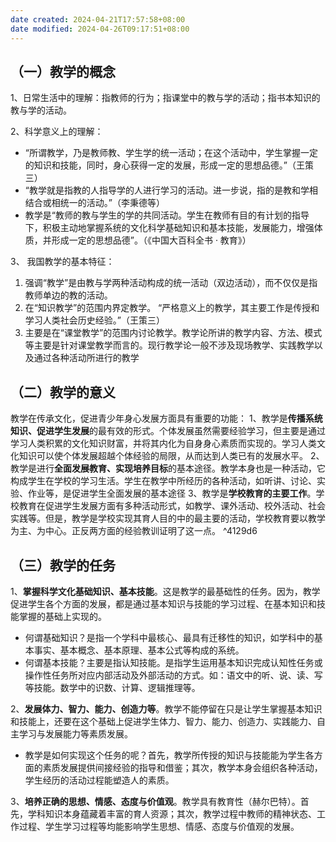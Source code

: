 ```yaml
---
date created: 2024-04-21T17:57:58+08:00
date modified: 2024-04-26T09:17:51+08:00
---
```


## （一）教学的概念

1、日常生活中的理解：指教师的行为；指课堂中的教与学的活动；指书本知识的教与学的活动。

2、科学意义上的理解：
- “所谓教学，乃是教师教、学生学的统一活动；在这个活动中，学生掌握一定的知识和技能，同时，身心获得一定的发展，形成一定的思想品德。”（王策三）
- “教学就是指教的人指导学的人进行学习的活动。进一步说，指的是教和学相结合或相统一的活动。”（李秉德等）
- 教学是“教师的教与学生的学的共同活动。学生在教师有目的有计划的指导下，积极主动地掌握系统的文化科学基础知识和基本技能，发展能力，增强体质，并形成一定的思想品德”。（《中国大百科全书 · 教育》）

3、 我国教学的基本特征：
1. 强调“教学”是由教与学两种活动构成的统一活动（双边活动），而不仅仅是指教师单边的教的活动。
2. 在“知识教学”的范围内界定教学。 “严格意义上的教学，其主要工作是传授和学习人类社会历史经验。”（王策三）
3. 主要是在“课堂教学”的范围内讨论教学。教学论所讲的教学内容、方法、模式等主要是针对课堂教学而言的。现行教学论一般不涉及现场教学、实践教学以及通过各种活动所进行的教学

## （二）教学的意义

教学在传承文化，促进青少年身心发展方面具有重要的功能：
1、教学是**传播系统知识、促进学生发展**的最有效的形式。个体发展虽然需要经验学习，但主要是通过学习人类积累的文化知识财富，并将其内化为自身身心素质而实现的。学习人类文化知识可以使个体发展超越个体经验的局限，从而达到人类已有的发展水平。
2、教学是进行**全面发展教育、实现培养目标**的基本途径。教学本身也是一种活动，它构成学生在学校的学习生活。学生在教学中所经历的各种活动，如听讲、讨论、实验、作业等，是促进学生全面发展的基本途径
3、教学是**学校教育的主要工作**。学校教育在促进学生发展方面有多种活动形式，如教学、课外活动、校外活动、社会实践等。但是，教学是学校实现其育人目的中的最主要的活动，学校教育要以教学为主、为中心。正反两方面的经验教训证明了这一点。 ^4129d6

## （三）教学的任务

1、**掌握科学文化基础知识、基本技能**。这是教学的最基础性的任务。因为，教学促进学生各个方面的发展，都是通过基本知识与技能的学习过程、在基本知识和技能掌握的基础上实现的。
- 何谓基础知识？是指一个学科中最核心、最具有迁移性的知识，如学科中的基本事实、基本概念、基本原理、基本公式等构成的系统。
- 何谓基本技能？主要是指认知技能。是指学生运用基本知识完成认知性任务或操作性任务所对应内部活动及外部活动的方式。如：语文中的听、说、读、写等技能。数学中的识数、计算、逻辑推理等。

2、**发展体力、智力、能力、创造力等**。教学不能停留在只是让学生掌握基本知识和技能上，还要在这个基础上促进学生体力、智力、能力、创造力、实践能力、自主学习与发展能力等素质发展。
- 教学是如何实现这个任务的呢？首先，教学所传授的知识与技能能为学生各方面的素质发展提供间接经验的指导和借鉴；其次，教学本身会组织各种活动，学生经历的活动过程能塑造人的素质。

3、**培养正确的思想、情感、态度与价值观**。教学具有教育性（赫尔巴特）。首先，学科知识本身蕴藏着丰富的育人资源；其次，教学过程中教师的精神状态、工作过程、学生学习过程等均能影响学生思想、情感、态度与价值观的发展。